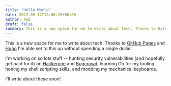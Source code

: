 ```yaml
---
title: "Hello World"
date: 2022-05-12T13:06:39+08:00
author: ted
draft: false
summary: This is a new space for me to write about tech. Thanks to GitHub Pages and Hugo I’m able set to this up without spending a single dollar.
---
```


This is a new space for me to write about tech. Thanks to [GitHub Pages](https://pages.github.com/) and [Hugo](https://gohugo.io/) I'm able set to this up without spending a single dollar. 

I'm working on so lots stuff -- hunting security vulnerabilities (and hopefully get paid for it) on [Hackerone](https://www.hackerone.com/) and [Bugcrowd](https://www.bugcrowd.com/), learning Go for my tooling, honing my shell scripting skillz, and modding my mechanical keyboards.

I'll write about these soon!
